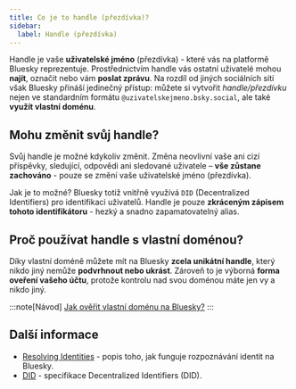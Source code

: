 ```yaml
---
title: Co je to handle (přezdívka)?
sidebar:
  label: Handle (přezdívka)
---
```


Handle je vaše **uživatelské jméno** (přezdívka) - které vás na platformě Bluesky reprezentuje. Prostřednictvím handle
vás ostatní uživatelé mohou **najít**, označit nebo vám **poslat zprávu**. Na rozdíl od jiných sociálních sítí však
Bluesky přináší jedinečný přístup: můžete si vytvořit *handle/přezdívku* nejen ve standardním formátu
`@uzivatelskejmeno.bsky.social`, ale také **využít vlastní doménu**.

## Mohu změnit svůj handle?

Svůj handle je možné kdykoliv změnit. Změna neovlivní vaše ani cizí příspěvky, sledující, odpovědi ani sledované
uživatele – **vše zůstane zachováno** - pouze se změní vaše uživatelské jméno (přezdívka).

Jak je to možné? Bluesky totiž vnitřně využívá `DID` (Decentralized Identifiers) pro identifikaci uživatelů. Handle je
pouze **zkráceným zápisem tohoto identifikátoru** - hezký a snadno zapamatovatelný alias.

## Proč používat handle s vlastní doménou?

Díky vlastní doméně můžete mít na Bluesky **zcela unikátní handle**, který nikdo jiný nemůže **podvrhnout nebo ukrást**.
Zároveň to je výborná **forma oveření vašeho účtu**, protože kontrolu nad svou doménou máte jen vy a nikdo jiný.

:::note[Návod]
[Jak ověřit vlastní doménu na Bluesky?](/navody/overeni-domeny)
:::

## Další informace

- [Resolving Identities](https://docs.bsky.app/docs/advanced-guides/resolving-identities) - popis toho, jak funguje
  rozpoznávání identit na Bluesky.
- [DID](https://atproto.com/specs/did) - specifikace Decentralized Identifiers (DID).